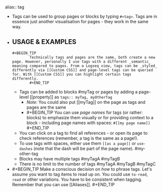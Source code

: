 alias:: tag

- Tags can be used to group pages or blocks by typing `#<tag>`. Tags are in essence just another visualisation for pages - they work in the same way.
- **USAGE & EXAMPLES**
	-
	  #+BEGIN_TIP
	          Technically tags and pages are the same, both create a new page. However, personally I use tags with a different _semantic_ meaning compared to pages. From a Logseq view, tags can be _styled_ differently via [[Custom CSS]] and page-level tags can be queried for. With [[Custom CSS]] you can highlight certain tags differently.
	          #+END_TIP
	- Tags can be added to blocks #myTag or pages by adding a page-level [[property]] as `tags:: myTag, myOtherTag`
		- _Note:_ You could also put [[myTag]] on the page as tags and pages are the same
		-
		  #+BEGIN_TIP
		  You can use _page names_ for tags (or rather: blocks) to emphasize them visually or for providing context to a block - including page names with spaces: `#[[my page name]]`
		  #+END_TIP
	- You can click on a tag to find all references - or open its page to check references (remember, a tag is the same as a page!).
	- To use tags with spaces, either use them `[[as a page]]` or `use-dashes` (note that the dash will be part of the page name). #my-other-tag
	- Blocks may have multiple tags #myTagA #myTagB
	- There is no limit to the number of tags  #myTagA #myTagB #myTagC
-
  #+BEGIN_TIP
  Make a conscious decision on _how_ to phrase tags. Let's assume you want to tag items to read up on. You could use `to-read`, `read` or other variations. You have to be consistent when tagging. Remember that you can use [[Aliases]].
  #+END_TIP